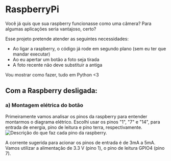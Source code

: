 # RaspberryPi

Você já quis que sua raspberry funcionasse como uma câmera?
Para algumas aplicações seria vantajoso, certo?

Esse projeto pretende atender as seguintes necessidades:
- Ao ligar a raspberry, o código já rode em segundo plano (sem eu ter que mandar executar)
- Ao eu apertar um botão a foto seja tirada
- A foto recente não deve substituir a antiga

Vou mostrar como fazer, tudo em Python <3

<h2>Com a Raspberry desligada:</h2>

<h3>a) Montagem elétrica do botão</h3>
  Primeiramente vamos analisar os pinos da raspberry para entender montarmos o diagrama elétrico. Escolhi usar os pinos "1", "7" e "14", para entrada de energia, pino de leitura e pino terra, respectivamente.<br>

<img src="https://i.stack.imgur.com/QGVhr.png" alt="Descrição do que faz cada pino da raspberry.">

A corrente sugerida para acionar os pinos de entrada é de 3mA a 5mA. Vamos utilizar a alimentação de 3.3 V (pino 1), o pino de leitura GPIO4 (pino 7). 
